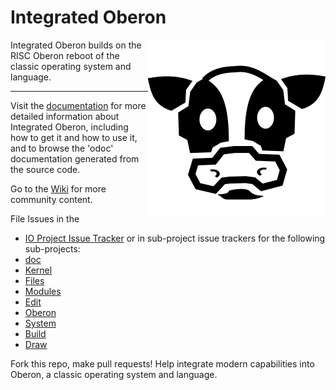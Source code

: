 Integrated Oberon
=================
 
<img align="right" src="https://github.com/charlesap/io/blob/main/images/cowhead.png"> Integrated Oberon builds on the RISC Oberon reboot of the classic operating system and language.
<hr>

Visit the [documentation](https://github.com/io-core/doc/blob/main/README.md) for more detailed information about Integrated Oberon, including how to get it and how to use it, and to browse the 'odoc' documentation generated from the source code.

Go to the [Wiki](https://github.com/io-core/io/wiki) for more community content.

File Issues in the 
* [IO Project Issue Tracker](https://github.com/io-core/io/issues) 
or in sub-project issue trackers for the following sub-projects:
* [doc](https://github.com/io-core/doc/issues)
* [Kernel](https://github.com/io-core/Kernel/issues)
* [Files](https://github.com/io-core/Files/issues)
* [Modules](https://github.com/io-core/Modules/issues)
* [Edit](https://github.com/io-core/Edit/issues)
* [Oberon](https://github.com/io-core/Oberon/issues)
* [System](https://github.com/io-core/System/issues)
* [Build](https://github.com/io-core/Build/issues)
* [Draw](https://github.com/io-core/Draw/issues)

Fork this repo, make pull requests! Help integrate modern capabilities into Oberon, a classic
operating system and language.

